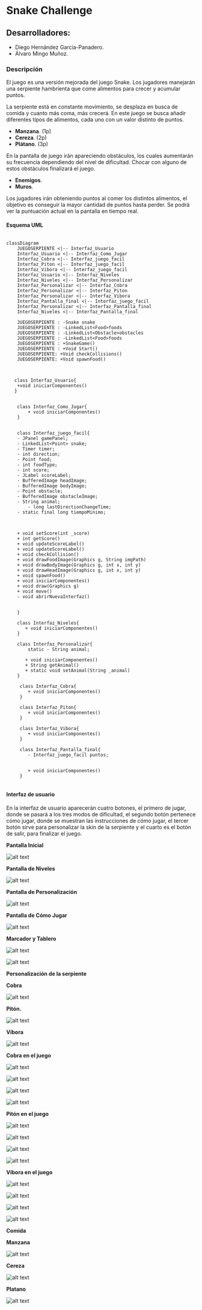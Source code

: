 #  Snake Challenge
## Desarrolladores:
- Diego Hernández García-Panadero. 
- Álvaro Mingo Muñoz.

###  Descripción
El juego es una versión mejorada del juego Snake. Los jugadores manejarán una
serpiente hambrienta que come alimentos para crecer y acumular puntos.

La serpiente está en constante movimiento, se desplaza en busca de comida y cuanto
más coma, más crecerá.
En este juego se busca añadir diferentes tipos de alimentos, cada uno con un valor
distinto de puntos.
- **Manzana**. (1p)
- **Cereza**. (2p)
- **Plátano**. (3p)

En la pantalla de juego irán apareciendo obstáculos, los cuales aumentarán su frecuencia
dependiendo del nivel de dificultad. Chocar con alguno de estos obstáculos finalizará el juego.
- **Enemigos**.
- **Muros**.

Los jugadores irán obteniendo puntos al comer los distintos alimentos, el objetivo es
conseguir la mayor cantidad de puntos hasta perder. Se podrá ver la puntuación actual
en la pantalla en tiempo real.

#### __Esquema UML__

```mermaid

classDiagram
    JUEGOSERPIENTE <|-- Interfaz_Usuario
    Interfaz_Usuario <|-- Interfaz_Como_Jugar
    Interfaz_Cobra <|-- Interfaz_juego_facil
    Interfaz_Piton <|-- Interfaz_juego_facil
    Interfaz_Vibora <|-- Interfaz_juego_facil
    Interfaz_Usuario <|-- Interfaz_Niveles
    Interfaz_Niveles <|-- Interfaz_Personalizar
    Interfaz_Personalizar <|-- Interfaz_Cobra
    Interfaz_Personalizar <|-- Interfaz_Piton
    Interfaz_Personalizar <|-- Interfaz_Vibora
    Interfaz_Pantalla_final <|-- Interfaz_juego_facil
    Interfaz_Personalizar <|-- Interfaz_Pantalla_final
    Interfaz_Niveles <|-- Interfaz_Pantalla_final

    JUEGOSERPIENTE : -Snake snake
    JUEGOSERPIENTE : -LinkedList<Food>foods
    JUEGOSERPIENTE : -LinkedList<Obstacle>obstacles
    JUEGOSERPIENTE : -LinkedList<Food>foods
    JUEGOSERPIENTE : +SnakeGame()
    JUEGOSERPIENTE : +Void Start()
    JUEGOSERPIENTE: +Void checkCollisions()
    JUEGOSERPIENTE: +Void spawnFood()

    

   class Interfaz_Usuario{ 
    +void iniciarComponentes()
   }
 

    class Interfaz_Como_Jugar{
        + void iniciarComponentes()
    }


    class Interfaz_juego_facil{
    - JPanel gamePanel;
	- LinkedList<Point> snake;
	- Timer timer;
	- int direction;
	- Point food;
	- int foodType;
	- int score; 
	- JLabel scoreLabel;
	- BufferedImage headImage;
	- BufferedImage bodyImage;
	- Point obstacle;
	- BufferedImage obstacleImage;
	- String animal;
        - long lastDirectionChangeTime; 
	- static final long tiempoMinimo;



    + void setScore(int _score)
    + int getScore()
    + void updateScoreLabel()
    + void updateScoreLabel()
    + void checkCollision()
    + void drawFoodImage(Graphics g, String imgPath)
    + void drawBodyImage(Graphics g, int x, int y)
    + void drawHeadImage(Graphics g, int x, int y)
    + void spawnFood()
    + void iniciarComponentes()
    + void draw(Graphics g)
    + void move()
    - void abrirNuevaInterfaz()


    }

    class Interfaz_Niveles{
       + void iniciarComponentes()
    }

    class Interfaz_Personalizar{
        static - String animal;

       + void iniciarComponentes()
       + String getAnimal()
       + static void setAnimal(String _animal)
    }

     class Interfaz_Cobra{
        + void iniciarComponentes()
     }

     class Interfaz_Piton{
        + void iniciarComponentes()
     }

     class Interfaz_Vibora{
        + void iniciarComponentes()
     }

     class Interfaz_Pantalla_final{
        - Interfaz_juego_facil puntos;


        + void iniciarComponentes()
     }


```

#### Interfaz de usuario

En la interfaz de usuario aparecerán cuatro botones, el primero de jugar, donde se
pasará a los tres modos de dificultad, el segundo botón pertenece cómo jugar, donde se
muestran las instrucciones de cómo jugar, el tercer botón sirve para personalizar la skin
de la serpiente y el cuarto es el botón de salir, para finalizar el juego.


**Pantalla Inicial**

![alt text](https://media.discordapp.net/attachments/1155565182584627280/1171145032158412861/image.png?ex=655b9cce&is=654927ce&hm=22dd7376a5a56399ca134348a1c64d6335a4383f089b9e9c7fb318866a3390d4&=)

**Pantalla de Niveles**

![alt text](https://cdn.discordapp.com/attachments/1155565182584627280/1163522767258398760/image.png?ex=653fe204&is=652d6d04&hm=4f8709773805420dbd7b68c391b10579f42b957cccf730f9e0d27b6e4d7afa5d&)


**Pantalla de Personalización**

![alt text](https://cdn.discordapp.com/attachments/1155565182584627280/1163522953590341722/image.png?ex=653fe231&is=652d6d31&hm=3259e88cf23c21f90e328d811e836cdfc424f8890702261b717d1cee8afe7c08&)


**Pantalla de Cómo Jugar**

![alt text](https://cdn.discordapp.com/attachments/1155565182584627280/1163522890042441728/image.png?ex=653fe222&is=652d6d22&hm=8e2046f2f04d3953e92e93569775c58dceac48ee1f75361edd4f26ba2e50a7c3&)


**Marcador y Tablero**

![alt text](https://media.discordapp.net/attachments/1155565182584627280/1176214816470351912/pixil-frame-0_1.png?ex=656e0e69&is=655b9969&hm=0e0e20d461ebeed00b1d9a791b40b3dbb9f7d70039eeb60d0eb81ce08ec8a7b2&=)

![alt text](https://cdn.discordapp.com/attachments/807178652042264596/1176121409999736912/pixil-frame-0_7.png?ex=656db76b&is=655b426b&hm=240acdc0838208d968b2bebb1df41dcae1422a083759e8a1652975eb42f7d369&)

**Personalización de la serpiente**


**Cobra**

![alt text](https://cdn.discordapp.com/attachments/1155565182584627280/1171136205354700981/cobra.png?ex=655b9496&is=65491f96&hm=34b27f165e6cd8570b7753ccb858dd570567add485d2557b619c98ed05c9dec1&)

**Pitón.**

![alt text](https://cdn.discordapp.com/attachments/1159130537831694397/1170875111197376542/piton.jpg?ex=655aa16c&is=65482c6c&hm=a0a31393de1f4aae8ff60a1d76c93e3e5ca9d1f4f8bba3aaeb1623b84be6cf11&)

**Víbora**

![alt text](https://cdn.discordapp.com/attachments/1155565182584627280/1171136377115643914/vibora.png?ex=655b94be&is=65491fbe&hm=afc943d30d697bdd1e86f0d41578d084b59009a781755241199ba378ab074333&)



**Cobra en el juego**

![alt text](https://cdn.discordapp.com/attachments/1155565182584627280/1175855554636288122/cabeza_cobra_derecha.png?ex=656cbfd2&is=655a4ad2&hm=de43ef62a4ce0386425e2215b82ae88cc82428d1cb9a0b192569d96420b170bd&)

![alt text](https://cdn.discordapp.com/attachments/807178652042264596/1175858479269953576/cobra_cabeza_izquierda_preview_rev_1.png?ex=656cc28b&is=655a4d8b&hm=feeb3d4c7072daba086e09e861aea5f617994b77e6d4da585c681bcfbc38549f&)

![alt text](https://cdn.discordapp.com/attachments/807178652042264596/1175858479538393098/cobra_cabeza_arriba_preview_rev_1.png?ex=656cc28b&is=655a4d8b&hm=6482a8d423ae8dca638d47a2a3b1c2db8396f4e7f54111664655fe948e0b7a53&)

![alt text](https://media.discordapp.net/attachments/807178652042264596/1175858479865532426/cobra_cabeza_abajo_preview_rev_1.png?ex=656cc28b&is=655a4d8b&hm=53a850ee824aa278fb1eaba9963f14f04ffbe181c0dcd8dad6fb315b5d3674fd&=)

**Pitón en el juego**

![alt text](https://cdn.discordapp.com/attachments/1155565182584627280/1175577503109230692/piton_cabeza_izquierda.png?ex=656bbcdd&is=655947dd&hm=080866df483ccbef970c4c04946dafb585536d2267146d2d701e277f6c954459&)

![alt text](https://cdn.discordapp.com/attachments/807178652042264596/1175857226762702918/piton_cabeza_arriba_preview_rev_1.png?ex=656cc161&is=655a4c61&hm=32763b1f6819b7ba2c959b56b669de6ee799e078d4c07f5cc198d6c05674f7b3&)

![alt text](https://cdn.discordapp.com/attachments/807178652042264596/1175857227094040606/piton_cabeza_abajo_preview_rev_1.png?ex=656cc161&is=655a4c61&hm=d46dcbe81be8cf07b828fb55a094e1b29eb4cdf37f03bfdd5c0176d04c36ba60&)

![alt text](https://cdn.discordapp.com/attachments/807178652042264596/1175857227387645983/piton_cabeza_derecha_preview_rev_1.png?ex=656cc161&is=655a4c61&hm=bd607a0603f557a131cc4d93fa5cb5f13938a5454559919b5df34521b5569f21&)

**Víbora en el juego**

![alt text](https://cdn.discordapp.com/attachments/1155565182584627280/1175575432813350963/vibora_cabexa_izquierda.png?ex=656bbaf0&is=655945f0&hm=afdd2d7bc9536bc0602aa7f3c132d5b90f5f921fe26b388ed53df92905050369&)

![alt text](https://cdn.discordapp.com/attachments/807178652042264596/1175856434903257158/vibora_cabeza_derecha_preview_rev_1.png?ex=656cc0a4&is=655a4ba4&hm=5f813b487369e947b4f57bbde0d0987a6827e5a75118806bc02a0a20d3731fea&)

![alt text](https://cdn.discordapp.com/attachments/807178652042264596/1175856694664900739/vibora_cabeza_abajo_preview_rev_1.png?ex=656cc0e2&is=655a4be2&hm=d4fcb647fd718066b4467a78d8f1b31c2c8614a1c7e80c5d9aa7d37f356e0dd9&)

![alt text](https://cdn.discordapp.com/attachments/807178652042264596/1175856849447301180/vibora_cabeza_arriba_preview_rev_1.png?ex=656cc107&is=655a4c07&hm=7a9a0ba8019c175ccf1582e31a37dcd677afb72d97963810dd7b23b14c1bbb73&)

**Comida**

**Manzana**

![alt text](https://media.discordapp.net/attachments/807178652042264596/1172560418649165854/apple.png?ex=6569fd7c&is=6557887c&hm=208ec42c43ae7b5d986f5771c06bac398acc5def5f9d6b346da72803de656b55&=&format=webp)

**Cereza**

![alt text](https://media.discordapp.net/attachments/807178652042264596/1172560418384912454/cherry.png?ex=6569fd7c&is=6557887c&hm=fdddc8047fb0fc7cdd9cd53270b9862ec7d7c86c4ba888c6b68ca0257b56436f&=&format=webp&width=676&height=676)

**Platano**

![alt text](https://media.discordapp.net/attachments/807178652042264596/1172560418049380445/banana.png?ex=6569fd7c&is=6557887c&hm=e8a015466f0d7e62b8256d236ccc2c8ecea32741fb8fd202c445f108d7a58b13&=&format=webp)

